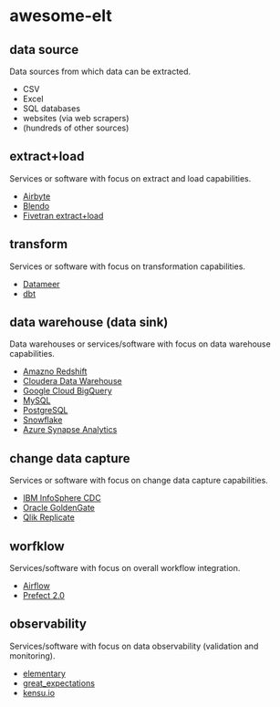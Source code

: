 # awesome-elt

## data source

Data sources from which data can be extracted.

- CSV
- Excel
- SQL databases
- websites (via web scrapers)
- (hundreds of other sources) 

## extract+load

Services or software with focus on extract and load capabilities.

- [Airbyte](https://airbyte.com)
- [Blendo](https://www.blendo.co)
- [Fivetran extract+load](https://www.fivetran.com/extract-load)

## transform

Services or software with focus on transformation capabilities.

- [Datameer](https://www.datameer.com)
- [dbt](https://www.getdbt.com)

## data warehouse (data sink)

Data warehouses or services/software with focus on data warehouse capabilities. 

- [Amazno Redshift](https://aws.amazon.com/redshift/)
- [Cloudera Data Warehouse](https://www.cloudera.com/products/data-warehouse.html)
- [Google Cloud BigQuery](https://cloud.google.com/bigquery/)
- [MySQL](https://www.mysql.com)
- [PostgreSQL](https://www.postgresql.org)
- [Snowflake](https://www.snowflake.com)
- [Azure Synapse Analytics](https://azure.microsoft.com/services/synapse-analytics/)

## change data capture

Services or software with focus on change data capture capabilities.

- [IBM InfoSphere CDC](https://www.ibm.com/docs/en/iis/11.7?topic=overview-infosphere-change-data-capture)
- [Oracle GoldenGate](https://www.oracle.com/integration/goldengate/)
- [Qlik Replicate](https://www.qlik.com/us/products/qlik-replicate)

## worfklow

Services/software with focus on overall workflow integration.

- [Airflow](https://airflow.apache.org)
- [Prefect 2.0](https://www.prefect.io)

## observability

Services/software with focus on data observability (validation and monitoring).

- [elementary](https://www.elementary-data.com)
- [great_expectations](https://greatexpectations.io)
- [kensu.io](https://www.kensu.io)
